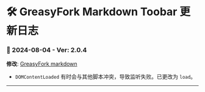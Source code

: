 # **🛠️ GreasyFork Markdown Toobar   更新日志**

### **📅 2024-08-04 - Ver: 2.0.4**
**修改**: [GreasyFork markdown](https://greasyfork.org/zh-CN/scripts/422887)  
- `DOMContentLoaded` 有时会与其他脚本冲突，导致监听失败。已更改为 `load`。

---
